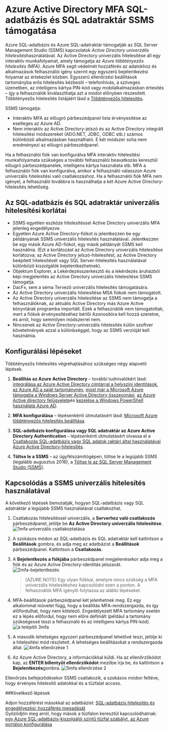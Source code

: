 <properties
   pageTitle="Azure Active Directory MFA SQL-adatbázis és SQL adatraktár támogatása SSMS |} Microsoft Azure"
   description="Több figyelembe venni hitelesítési használata SSMS SQL-adatbázis és SQL adatraktár."
   services="sql-database"
   documentationCenter=""
   authors="BYHAM"
   manager="jhubbard"
   editor=""
   tags=""/>

<tags
   ms.service="sql-database"
   ms.devlang="na"
   ms.topic="article"
   ms.tgt_pltfrm="na"
   ms.workload="data-management"
   ms.date="10/04/2016"
   ms.author="rick.byham@microsoft.com"/>

# <a name="ssms-support-for-azure-ad-mfa-with-sql-database-and-sql-data-warehouse"></a>Azure Active Directory MFA SQL-adatbázis és SQL adatraktár SSMS támogatása

Azure SQL-adatbázis és Azure SQL-adatraktár támogatják az SQL Server Management Studio (SSMS) kapcsolatok *Active Directory univerzális hitelesítés*használatával. Az Active Directory univerzális hitelesítése áll egy interaktív munkafolyamat, amely támogatja az *Azure többtényezős hitelesítés* (MFA). Azure MFA segít védelmét hozzáférés az adatokhoz és alkalmazások felhasználói igény szerint egy egyszerű bejelentkezési folyamat az értekezlet közben. Egyszerű ellenőrzési beállítások tartományba erős hitelesítés kézbesíti – telefonhívás, a szöveges üzenetben, az intelligens kártya PIN-kód vagy mobilalkalmazásban értesítés – így a felhasználók kiválaszthatja azt a módot előnyben részesített. Többtényezős hitelesítés listájáért lásd a [Többtényezős hitelesítés](../multi-factor-authentication/multi-factor-authentication.md).

SSMS támogatja:

- Interaktív MFA az előugró párbeszédpanel lista érvényesítése az esetleges az Azure AD.
- Nem interaktív az Active Directory-jelszó és az Active Directory integrált hitelesítési módszereket (ADO.NET, JDBC, ODBC stb.) számos különböző alkalmazásban használható. E két módszer soha nem eredményezi az előugró párbeszédpanel.

Ha a felhasználói fiók van konfigurálva MFA interaktív hitelesítési munkafolyamata szükséges a további felhasználói beavatkozás keresztül előugró párbeszédpanelek, intelligens kártya használata stb. MFA a felhasználói fiók van konfigurálva, amikor a felhasználó válasszon Azure univerzális hitelesítési való csatlakozáshoz. Ha a felhasználói fiók MFA nem igényel, a felhasználó továbbra is használhatja a két Azure Active Directory-hitelesítés lehetőség.

## <a name="universal-authentication-limitations-for-sql-database-and-sql-data-warehouse"></a>Az SQL-adatbázis és SQL adatraktár univerzális hitelesítési korlátai

- SSMS egyetlen eszköze hitelesítéssel Active Directory univerzális MFA jelenleg engedélyezve.
- Egyetlen Azure Active Directory-fiókot is jelentkezzen be egy példányának SSMS univerzális hitelesítés használatával. Jelentkezzen be egy másik Azure AD-fiókot, egy másik példányát SSMS kell használnia. (Ezt a korlátozást az Active Directory univerzális hitelesítése korlátozva; az Active Directory jelszó-hitelesítést, az Active Directory beépített hitelesítését vagy SQL Server-hitelesítés használatával különböző kiszolgálók bejelentkezhetnek).
- Objektum Explorer, a Lekérdezésszerkesztő és a lekérdezés áruházból képi megjelenítés az Active Directory univerzális hitelesítése SSMS támogatja.
- DacFx, sem a séma Tervező univerzális hitelesítés támogatására.
- Az Active Directory univerzális hitelesítése MSA fiókok nem támogatott.
- Az Active Directory univerzális hitelesítése az SSMS nem támogatja a felhasználóknak, az aktuális Active Directory más Azure Active könyvtárak programba importált. Ezek a felhasználók nem támogatottak, mert a fiókok érvényesítéséhez bérlői Azonosítóra kell hozzá szeretne, és arról, hogy semmilyen módszerrel nem.
- Nincsenek az Active Directory-univerzális hitelesítés külön szoftver követelmények azzal a különbséggel, hogy az SSMS verzióját kell használnia.

## <a name="configuration-steps"></a>Konfigurálási lépéseket

Többtényezős hitelesítés végrehajtásához szükséges négy alapvető lépések.

1. **Beállítás az Azure Active Directory** – további tudnivalókért lásd: [integrálása az Azure Active Directory címtárral a helyszíni identitások](../active-directory/active-directory-aadconnect.md), [az Azure AD a saját tartománynév](https://azure.microsoft.com/blog/2012/11/28/windows-azure-now-supports-federation-with-windows-server-active-directory/), [most már a Microsoft Azure támogatja a Windows Server Active Directory összevonási](https://azure.microsoft.com/blog/2012/11/28/windows-azure-now-supports-federation-with-windows-server-active-directory/), [az Azure Active directory felügyelete](https://msdn.microsoft.com/library/azure/hh967611.aspx)és [kezelése a Windows PowerShell használatá Azure AD](https://msdn.microsoft.com/library/azure/jj151815.aspx).

2. **MFA konfigurálása** – lépésenkénti útmutatásért lásd: [Microsoft Azure többtényezős hitelesítés beállítása](../multi-factor-authentication/multi-factor-authentication-whats-next.md). 

3. **SQL-adatbázis konfigurálása vagy SQL adatraktár az Azure Active Directory Authentication** – lépésenkénti útmutatásért olvassa el a [Csatlakozás SQL-adatbázis vagy SQL adatok raktári által használatával Azure Active Directory-hitelesítés](sql-database-aad-authentication.md).

4. **Töltse le a SSMS** – az ügyfélszámítógépen, töltse le a legújabb SSMS (legalább augusztus 2016), a [Töltse le az SQL Server Management Studio (SSMS)](https://msdn.microsoft.com/library/mt238290.aspx).

## <a name="connecting-by-using-universal-authentication-with-ssms"></a>Kapcsolódás a SSMS univerzális hitelesítés használatával

A következő lépések bemutatják, hogyan SQL-adatbázis vagy SQL adatraktár a legújabb SSMS használatával csatlakozhat.

1. Csatlakozás hitelesítéssel univerzális, a **Serverhez való csatlakozás** párbeszédpanel, jelölje be **Az Active Directory univerzális hitelesítése**.
![1mfa univerzális csatlakoztatása][1]

2. A szokásos módon az SQL-adatbázis és SQL adatraktár kell kattintson a **Beállítások** gombra, és adja meg az adatbázist a **Beállítások** párbeszédpanel. Kattintson a **Csatlakozás**.
3. A **Bejelentkezés a fiókjába** párbeszédpanel megjelenésekor adja meg a fiók és az Azure Active Directory-identitás jelszavát.
![2mfa-bejelentkezés][2]

    > [AZURE.NOTE] Egy olyan fiókkal, amelyre nincs szükség a MFA univerzális hitelesítéshez kapcsolódni ezen a ponton. A felhasználók MFA igénylő folytassa az alábbi lépéseket.
 
4. MFA-beállítások párbeszédpanel két jelenhetnek meg. Ez egy alkalommal művelet függ, hogy a beállítás MFA-rendszergazda, és így előfordulhat, hogy nem kötelező. Engedélyezett MFA tartomány esetén ez a lépés előfordul, hogy nem előre definiált (például a tartomány szükségessé teszi a felhasználó és az intelligens kártya PIN-kód).  
![a telepítő 3mfa][3]

5. A második lehetséges egyszeri párbeszédpanel lehetővé teszi, jelölje ki a hitelesítési mód részleteit. A lehetséges beállításokat a rendszergazda által.
![4mfa ellenőrzése 1][4]
 
6. Az Azure Active Directory, a információkkal küldi. Ha az ellenőrzőkódot kap, az **ENTER billentyűt ellenőrzőkódot** mezőbe írja be, és kattintson a **Bejelentkezés**gombra.
![5mfa ellenőrzése 2][5]

Ellenőrzés befejeződésekor SSMS csatlakozik, a szokásos módon feltéve, hogy érvényes hitelesítő adatokkal és a tűzfalat access.

##<a name="next-steps"></a>Következő lépések  

Adjon hozzáférést másokkal az adatbázist: [SQL-adatbázis hitelesítés és engedélyezési: hozzáférés megadását](sql-database-manage-logins.md)  
Győződjön meg arról, hogy mások a tűzfalon keresztül kapcsolódhatnak: [egy Azure SQL-adatbázis-kiszolgálói szintű tűzfal szabályt, az Azure portálon konfigurálása](sql-database-configure-firewall-settings.md)


[1]: ./media/sql-database-ssms-mfa-auth/1mfa-universal-connect.png
[2]: ./media/sql-database-ssms-mfa-auth/2mfa-sign-in.png
[3]: ./media/sql-database-ssms-mfa-auth/3mfa-setup.png
[4]: ./media/sql-database-ssms-mfa-auth/4mfa-verify-1.png
[5]: ./media/sql-database-ssms-mfa-auth/5mfa-verify-2.png

